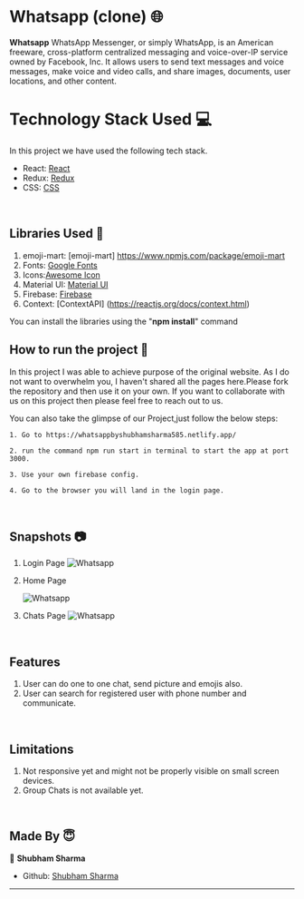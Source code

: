 # Whatsapp (clone) 🌐

**Whatsapp** WhatsApp Messenger, or simply WhatsApp, is an American freeware, cross-platform centralized messaging and voice-over-IP service owned by Facebook, Inc. It allows users to send text messages and voice messages, make voice and video calls, and share images, documents, user locations, and other content.

# Technology Stack Used 💻

In this project we have used the following tech stack.

- React: [React](https://www.npmjs.com/package/react)
- Redux: [Redux](https://www.npmjs.com/package/redux)
- CSS: [CSS](https://styled-components.com/)

<br> 

## Libraries Used 🌟

1. emoji-mart: [emoji-mart] https://www.npmjs.com/package/emoji-mart
2. Fonts: [Google Fonts](https://fonts.google.com/)
3. Icons:[Awesome Icon](https://www.w3schools.com/icons/fontawesome5_intro.asp)
4. Material UI: [Material UI](https://material-ui.com/)
5. Firebase: [Firebase](https://firebase.google.com/)
6. Context: [ContextAPI] (https://reactjs.org/docs/context.html)


You can install the libraries using the "**npm install**" command
<br>

## How to run the project 📑

In this project I was able to achieve purpose of the original website. As I do not want to overwhelm you, I haven't shared all the pages here.Please fork the repository and then use it on your own. If you want to collaborate with us on this project then please feel free to reach out to us.

You can also take the glimpse of our Project,just follow the below steps:

    1. Go to https://whatsappbyshubhamsharma585.netlify.app/
    
    2. run the command npm run start in terminal to start the app at port 3000.
    
    3. Use your own firebase config.

    4. Go to the browser you will land in the login page.

<br>

## Snapshots 📷

1. Login Page
![Whatsapp](https://github.com/Shubhamsharma585/Whatsapp_Clone/blobmain/public/Images/login.png)


2. Home Page

   ![Whatsapp](https://github.com/Shubhamsharma585/Whatsapp_Clone/blob/main/public/Images/home.png)


3. Chats Page
![Whatsapp](https://github.com/Shubhamsharma585/Whatsapp_Clone/blobmain/public/Images/chats.png)


<br>

## Features

1. User can do one to one chat, send picture and emojis also.
2. User can search for registered user with phone number and communicate.

<br>

## Limitations

1. Not responsive yet and might not be properly visible on small screen devices.
2. Group Chats is not available yet.

<br>

## Made By 😇

👤 **Shubham Sharma**

- Github: [Shubham Sharma](https://github.com/Shubhamsharma585)

**********************************************************************
